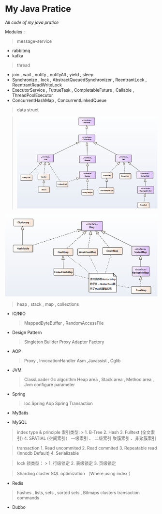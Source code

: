 # My Java Pratice

   _All code of my java pratice_

Modules :

 > message-service  
   *  rabbitmq
   *  kafka

 > thread
 *  join , wait , notify , notifyAll , yield , sleep
 *  Synchronize , lock , AbstractQueuedSynchronizer , ReentrantLock , ReentrantReadWriteLock
 *  ExecutorService , FutrueTask , CompletableFuture , Callable , ThreadPoolExecutor
 *  ConcurrentHashMap , ConcurrentLinkedQueue

 > data struct

 >    ![Collection](image/collection.png)

   ![Map](image/map.png)

   > heap , stack , map , collections

 - IO/NIO
   > MappedByteBuffer , RandomAccessFile

 - Design Pattern
   > Singleton
   > Builder
   > Proxy
   > Adaptor
   > Factory

 - AOP
   > Proxy , InvocationHandler
   > Asm ,Javassist , Cglib

 - JVM
   > ClassLoader
   > Gc algorithm
   > Heap area , Stack area , Method area ,
   > Jvm configure parameter

 - Spring
   > Ioc
   > Spring Aop
   > Spring Transaction


 - MyBatis


 - MySQL
  > index type & principle
    索引类型:
    >
        1. B-Tree
        2. Hash
        3. Fulltext (全文索引)
        4. SPATIAL  (空间索引）
        一级索引 、 二级索引
        聚簇索引 、非聚簇索引


  > transaction
    1. Read uncommited
    2. Read commited
    3. Repeatable read (Innodb Default)
    4. Serializable


  > lock
    锁类型：
    >
        1. 行级锁定
        2. 表级锁定
        3. 页级锁定

  > Sharding
  > cluster
  > SQL optimization （Where using index ）


 - Redis
  > hashes , lists, sets , sorted sets , Bitmaps
  > clusters
  > transaction
  > commands


 - Dubbo
  >